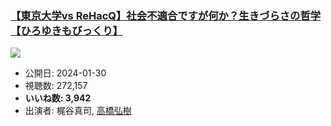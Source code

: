 ### [【東京大学vs ReHacQ】社会不適合ですが何か？生きづらさの哲学【ひろゆきもびっくり】](https://www.youtube.com/watch?v=h2CY1Pdni1k)
[![](https://img.youtube.com/vi/h2CY1Pdni1k/sddefault.jpg)](https://www.youtube.com/watch?v=h2CY1Pdni1k)
-   公開日: 2024-01-30
-   視聴数: 272,157
-   **いいね数: 3,942**
-   出演者: 梶谷真司, [高橋弘樹](/rehacq_fan/people/高橋弘樹 "wikilink")
